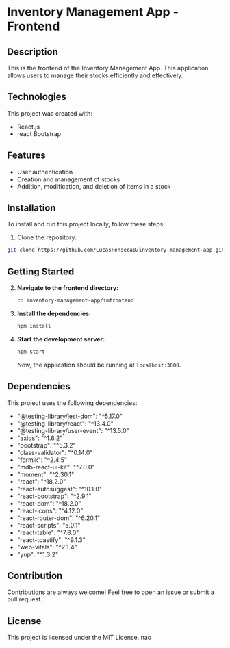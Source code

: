 # Inventory Management App - Frontend

## Description

This is the frontend of the Inventory Management App. This application allows users to manage their stocks efficiently and effectively.

## Technologies

This project was created with:

- React.js
- react Bootstrap

## Features

- User authentication
- Creation and management of stocks
- Addition, modification, and deletion of items in a stock

## Installation

To install and run this project locally, follow these steps:

1. Clone the repository:

```bash
git clone https://github.com/LucasFonseca0/inventory-management-app.git
```



## Getting Started

2. **Navigate to the frontend directory:**
    ```bash
    cd inventory-management-app/imfrontend
    ```

3. **Install the dependencies:**
    ```bash
    npm install
    ```

4. **Start the development server:**
    ```bash
    npm start
    ```
    Now, the application should be running at `localhost:3000`.

## Dependencies

This project uses the following dependencies:

- "@testing-library/jest-dom": "^5.17.0"
- "@testing-library/react": "^13.4.0"
- "@testing-library/user-event": "^13.5.0"
- "axios": "^1.6.2"
- "bootstrap": "^5.3.2"
- "class-validator": "^0.14.0"
- "formik": "^2.4.5"
- "mdb-react-ui-kit": "^7.0.0"
- "moment": "^2.30.1"
- "react": "^18.2.0"
- "react-autosuggest": "^10.1.0"
- "react-bootstrap": "^2.9.1"
- "react-dom": "^18.2.0"
- "react-icons": "^4.12.0"
- "react-router-dom": "^6.20.1"
- "react-scripts": "5.0.1"
- "react-table": "^7.8.0"
- "react-toastify": "^9.1.3"
- "web-vitals": "^2.1.4"
- "yup": "^1.3.2"

## Contribution

Contributions are always welcome! Feel free to open an issue or submit a pull request.

## License

This project is licensed under the MIT License.
nao



